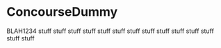 # ConcourseDummy
BLAH1234
stuff
stuff
stuff
stuff
stuff
stuff
stuff
stuff
stuff
stuff
stuff
stuff
stuff
stuff
